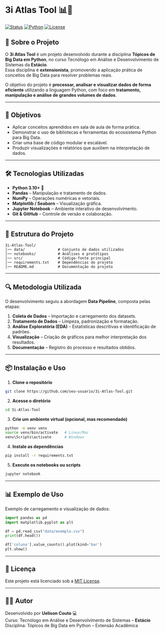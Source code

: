 # 3i Atlas Tool 📊🐍

[![Status](https://img.shields.io/badge/status-finalizado-brightgreen?style=for-the-badge)]()
[![Python](https://img.shields.io/badge/Python-3.10+-blue?style=for-the-badge&logo=python)]()
[![License](https://img.shields.io/badge/license-MIT-green?style=for-the-badge)]()

## 📌 Sobre o Projeto

O **3i Atlas Tool** é um projeto desenvolvido durante a disciplina **Tópicos de Big Data em Python**, no curso Tecnólogo em Análise e Desenvolvimento de Sistemas da **Estácio**.  
Essa disciplina é **extensionista**, promovendo a aplicação prática de conceitos de Big Data para resolver problemas reais.

O objetivo do projeto é **processar, analisar e visualizar dados de forma eficiente** utilizando a linguagem Python, com foco em **tratamento, manipulação e análise de grandes volumes de dados**.

---

## 🎯 Objetivos

- Aplicar conceitos aprendidos em sala de aula de forma prática.
- Demonstrar o uso de bibliotecas e ferramentas do ecossistema Python para Big Data.
- Criar uma base de código modular e escalável.
- Produzir visualizações e relatórios que auxiliem na interpretação de dados.

---

## 🛠 Tecnologias Utilizadas

- **Python 3.10+** 🐍  
- **Pandas** – Manipulação e tratamento de dados.
- **NumPy** – Operações numéricas e vetoriais.
- **Matplotlib / Seaborn** – Visualização gráfica.
- **Jupyter Notebook** – Ambiente interativo de desenvolvimento.
- **Git & GitHub** – Controle de versão e colaboração.

---

## 📂 Estrutura do Projeto

```
3i-Atlas-Tool/
│── data/               # Conjunto de dados utilizados
│── notebooks/          # Análises e protótipos
│── src/                # Código-fonte principal
│── requirements.txt    # Dependências do projeto
│── README.md           # Documentação do projeto
```

---

## 🔍 Metodologia Utilizada

O desenvolvimento seguiu a abordagem **Data Pipeline**, composta pelas etapas:

1. **Coleta de Dados** – Importação e carregamento dos datasets.
2. **Tratamento de Dados** – Limpeza, padronização e formatação.
3. **Análise Exploratória (EDA)** – Estatísticas descritivas e identificação de padrões.
4. **Visualização** – Criação de gráficos para melhor interpretação dos resultados.
5. **Documentação** – Registro do processo e resultados obtidos.

---

## 📦 Instalação e Uso

1. **Clone o repositório**
```bash
git clone https://github.com/seu-usuario/3i-Atlas-Tool.git
```

2. **Acesse o diretório**
```bash
cd 3i-Atlas-Tool
```

3. **Crie um ambiente virtual (opcional, mas recomendado)**
```bash
python -m venv venv
source venv/bin/activate   # Linux/Mac
venv\Scripts\activate      # Windows
```

4. **Instale as dependências**
```bash
pip install -r requirements.txt
```

5. **Execute os notebooks ou scripts**
```bash
jupyter notebook
```

---

## 📊 Exemplo de Uso

Exemplo de carregamento e visualização de dados:

```python
import pandas as pd
import matplotlib.pyplot as plt

df = pd.read_csv("data/exemplo.csv")
print(df.head())

df['coluna'].value_counts().plot(kind='bar')
plt.show()
```

---

## 📜 Licença

Este projeto está licenciado sob a [MIT License](LICENSE).

---

## 👨‍💻 Autor

Desenvolvido por **Uelison Couto** 💻  
Curso: Tecnólogo em Análise e Desenvolvimento de Sistemas – **Estácio**  
Disciplina: Tópicos de Big Data em Python – Extensão Acadêmica


